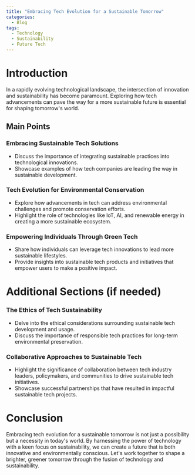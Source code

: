 ```yaml
---
title: "Embracing Tech Evolution for a Sustainable Tomorrow"
categories:
  - Blog
tags:
  - Technology
  - Sustainability
  - Future Tech
---
```


# Introduction
In a rapidly evolving technological landscape, the intersection of innovation and sustainability has become paramount. Exploring how tech advancements can pave the way for a more sustainable future is essential for shaping tomorrow's world.

## Main Points
### Embracing Sustainable Tech Solutions
- Discuss the importance of integrating sustainable practices into technological innovations.
- Showcase examples of how tech companies are leading the way in sustainable development.

### Tech Evolution for Environmental Conservation
- Explore how advancements in tech can address environmental challenges and promote conservation efforts.
- Highlight the role of technologies like IoT, AI, and renewable energy in creating a more sustainable ecosystem.

### Empowering Individuals Through Green Tech
- Share how individuals can leverage tech innovations to lead more sustainable lifestyles.
- Provide insights into sustainable tech products and initiatives that empower users to make a positive impact.

# Additional Sections (if needed)
### The Ethics of Tech Sustainability
- Delve into the ethical considerations surrounding sustainable tech development and usage.
- Discuss the importance of responsible tech practices for long-term environmental preservation.

### Collaborative Approaches to Sustainable Tech
- Highlight the significance of collaboration between tech industry leaders, policymakers, and communities to drive sustainable tech initiatives.
- Showcase successful partnerships that have resulted in impactful sustainable tech projects.

# Conclusion
Embracing tech evolution for a sustainable tomorrow is not just a possibility but a necessity in today's world. By harnessing the power of technology with a keen focus on sustainability, we can create a future that is both innovative and environmentally conscious. Let's work together to shape a brighter, greener tomorrow through the fusion of technology and sustainability.
